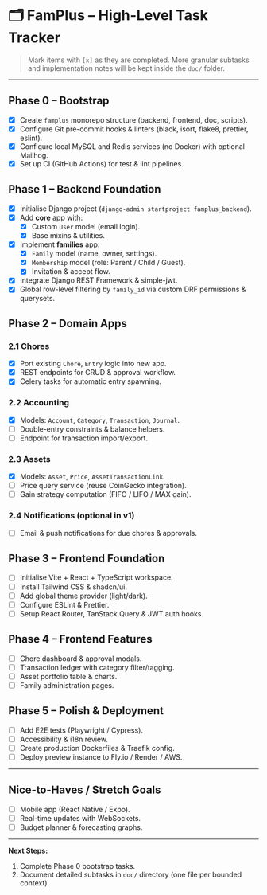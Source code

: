 # 🗂️ FamPlus – High-Level Task Tracker

> Mark items with `[x]` as they are completed.  More granular subtasks and implementation notes will be kept inside the `doc/` folder.

---

## Phase 0 – Bootstrap
- [x] Create `famplus` monorepo structure (backend, frontend, doc, scripts).
- [x] Configure Git pre-commit hooks & linters (black, isort, flake8, prettier, eslint).
- [x] Configure local MySQL and Redis services (no Docker) with optional Mailhog.
- [x] Set up CI (GitHub Actions) for test & lint pipelines.

## Phase 1 – Backend Foundation
- [x] Initialise Django project (`django-admin startproject famplus_backend`).
- [x] Add **core** app with:
  - [x] Custom `User` model (email login).
  - [x] Base mixins & utilities.
- [x] Implement **families** app:
  - [x] `Family` model (name, owner, settings).
  - [x] `Membership` model (role: Parent / Child / Guest).
  - [x] Invitation & accept flow.
- [x] Integrate Django REST Framework & simple-jwt.
- [x] Global row-level filtering by `family_id` via custom DRF permissions & querysets.

## Phase 2 – Domain Apps

### 2.1 Chores
- [x] Port existing `Chore`, `Entry` logic into new app.
- [x] REST endpoints for CRUD & approval workflow.
- [x] Celery tasks for automatic entry spawning.

### 2.2 Accounting
- [x] Models: `Account`, `Category`, `Transaction`, `Journal`.
- [ ] Double-entry constraints & balance helpers.
- [ ] Endpoint for transaction import/export.

### 2.3 Assets
- [x] Models: `Asset`, `Price`, `AssetTransactionLink`.
- [ ] Price query service (reuse CoinGecko integration).
- [ ] Gain strategy computation (FIFO / LIFO / MAX gain).

### 2.4 Notifications (optional in v1)
- [ ] Email & push notifications for due chores & approvals.

## Phase 3 – Frontend Foundation
- [ ] Initialise Vite + React + TypeScript workspace.
- [ ] Install Tailwind CSS & shadcn/ui.
- [ ] Add global theme provider (light/dark).
- [ ] Configure ESLint & Prettier.
- [ ] Setup React Router, TanStack Query & JWT auth hooks.

## Phase 4 – Frontend Features
- [ ] Chore dashboard & approval modals.
- [ ] Transaction ledger with category filter/tagging.
- [ ] Asset portfolio table & charts.
- [ ] Family administration pages.

## Phase 5 – Polish & Deployment
- [ ] Add E2E tests (Playwright / Cypress).
- [ ] Accessibility & i18n review.
- [ ] Create production Dockerfiles & Traefik config.
- [ ] Deploy preview instance to Fly.io / Render / AWS.

---

## Nice-to-Haves / Stretch Goals
- [ ] Mobile app (React Native / Expo).
- [ ] Real-time updates with WebSockets.
- [ ] Budget planner & forecasting graphs.

---

**Next Steps:**
1. Complete Phase 0 bootstrap tasks.
2. Document detailed subtasks in `doc/` directory (one file per bounded context). 